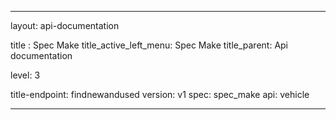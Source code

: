 ---

layout: api-documentation

title : Spec Make
title_active_left_menu: Spec Make
title_parent: Api documentation

level: 3


title-endpoint: findnewandused
version: v1
spec: spec_make
api: vehicle

---